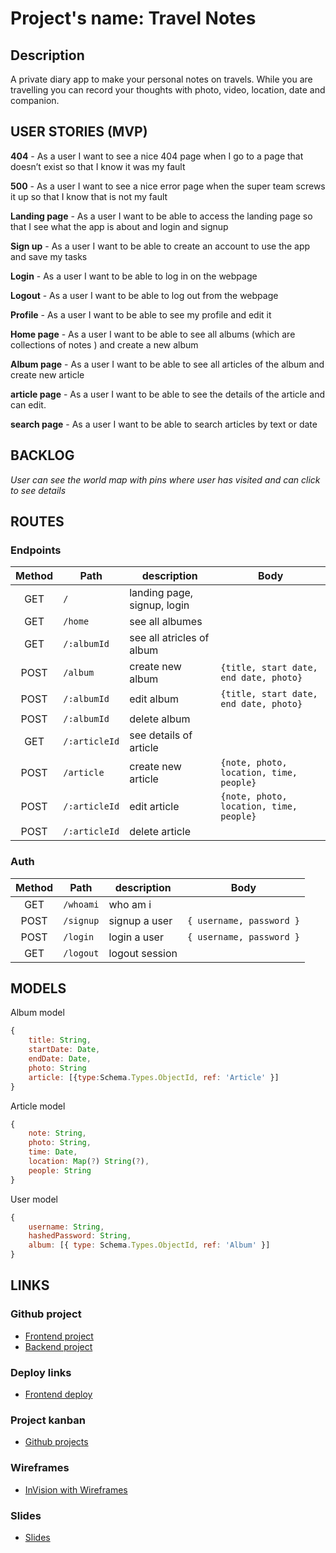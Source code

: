 
# Project's name: Travel Notes

## Description

A private diary app to make your personal notes on travels. While you are travelling you can record your thoughts with photo, video, location, date and companion.

## USER STORIES (MVP)

**404** - As a user I want to see a nice 404 page when I go to a page that doesn’t exist so that I know it was my fault

**500** - As a user I want to see a nice error page when the super team screws it up so that I know that is not my fault

**Landing page** - As a user I want to be able to access the landing page so that I see what the app is about and login and signup

**Sign up** - As a user I want to be able to create an account to use the app and save my tasks

**Login** - As a user I want to be able to log in on the webpage 

**Logout** - As a user I want to be able to log out from the webpage

**Profile** - As a user I want to be able to see my profile and edit it

**Home page** - As a user I want to be able to see all albums (which are collections of notes ) and create a new album

**Album page** - As a user I want to be able to see all articles of the album and create new article

**article page** - As a user I want to be able to see the details of the article and can edit. 

**search page** - As a user I want to be able to search articles by text or date

## BACKLOG

*User can see the world map with pins where user has visited and can click to see details*


## ROUTES

### Endpoints

| Method | Path         | description                | Body |
| :----: | ------------ | -------------------------- | ---- |
|  GET   | `/`          | landing page, signup, login|      |
|  GET   | `/home`      | see all albumes            |      |
|  GET   | `/:albumId`  | see all atricles of album  |      |
|  POST  | `/album`     | create new album           | `{title, start date, end date, photo}`  |
|  POST  | `/:albumId`  | edit album                 | `{title, start date, end date, photo}`  |
|  POST  | `/:albumId`  | delete album               |      |
|  GET   | `/:articleId`| see details of article     |      |
|  POST  | `/article`   | create new article         | `{note, photo, location, time, people} `|
|  POST  | `/:articleId`| edit  article              | `{note, photo, location, time, people} `|
|  POST  | `/:articleId`| delete article             |      |


### Auth

| Method | Path      | description    | Body                     |
| :----: | --------- | -------------- | ------------------------ |
|  GET   | `/whoami` | who am i       |                          |
|  POST  | `/signup` | signup a user  | `{ username, password }` |
|  POST  | `/login`  | login a user   | `{ username, password }` |
|  GET   | `/logout` | logout session |                          |



## MODELS

Album model

```js
{
    title: String,
    startDate: Date,
    endDate: Date, 
    photo: String
    article: [{type:Schema.Types.ObjectId, ref: 'Article' }]
}
```
Article model

```js
{
    note: String,
    photo: String,
    time: Date, 
    location: Map(?) String(?),
    people: String
}
```


User model

```js
{
    username: String,
    hashedPassword: String,
    album: [{ type: Schema.Types.ObjectId, ref: 'Album' }]
}
```

## LINKS

### Github project

- [Frontend project]()
- [Backend project]()

### Deploy links

- [Frontend deploy]()

### Project kanban
- [Github projects]()

### Wireframes 

- [InVision with Wireframes]()

### Slides

- [Slides]()